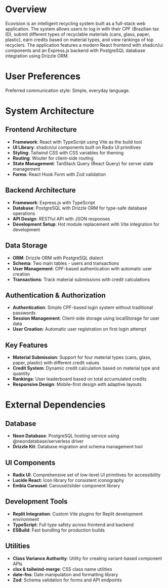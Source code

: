 # Overview

Ecovision is an intelligent recycling system built as a full-stack web application. The system allows users to log in with their CPF (Brazilian tax ID), submit different types of recyclable materials (cans, glass, paper, plastic), earn credits based on material types, and view rankings of top recyclers. The application features a modern React frontend with shadcn/ui components and an Express.js backend with PostgreSQL database integration using Drizzle ORM.

# User Preferences

Preferred communication style: Simple, everyday language.

# System Architecture

## Frontend Architecture
- **Framework**: React with TypeScript using Vite as the build tool
- **UI Library**: shadcn/ui components built on Radix UI primitives
- **Styling**: Tailwind CSS with CSS variables for theming
- **Routing**: Wouter for client-side routing
- **State Management**: TanStack Query (React Query) for server state management
- **Forms**: React Hook Form with Zod validation

## Backend Architecture
- **Framework**: Express.js with TypeScript
- **Database**: PostgreSQL with Drizzle ORM for type-safe database operations
- **API Design**: RESTful API with JSON responses
- **Development Setup**: Hot module replacement with Vite integration for development

## Data Storage
- **ORM**: Drizzle ORM with PostgreSQL dialect
- **Schema**: Two main tables - users and transactions
- **User Management**: CPF-based authentication with automatic user creation
- **Transactions**: Track material submissions with credit calculations

## Authentication & Authorization
- **Authentication**: Simple CPF-based login system without traditional passwords
- **Session Management**: Client-side storage using localStorage for user data
- **User Creation**: Automatic user registration on first login attempt

## Key Features
- **Material Submission**: Support for four material types (cans, glass, paper, plastic) with different credit values
- **Credit System**: Dynamic credit calculation based on material type and quantity
- **Rankings**: User leaderboard based on total accumulated credits
- **Responsive Design**: Mobile-first design with adaptive layouts

# External Dependencies

## Database
- **Neon Database**: PostgreSQL hosting service using @neondatabase/serverless driver
- **Drizzle Kit**: Database migration and schema management tool

## UI Components
- **Radix UI**: Comprehensive set of low-level UI primitives for accessibility
- **Lucide React**: Icon library for consistent iconography
- **Embla Carousel**: Carousel/slider component library

## Development Tools
- **Replit Integration**: Custom Vite plugins for Replit development environment
- **TypeScript**: Full type safety across frontend and backend
- **ESBuild**: Fast bundling for production builds

## Utilities
- **Class Variance Authority**: Utility for creating variant-based component APIs
- **clsx & tailwind-merge**: CSS class name utilities
- **date-fns**: Date manipulation and formatting library
- **Zod**: Schema validation for forms and API endpoints